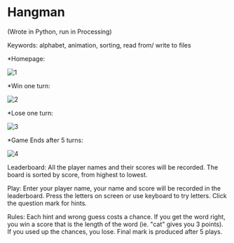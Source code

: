 # Hangman
(Wrote in Python, run in Processing)

Keywords: alphabet, animation, sorting, read from/ write to files


*Homepage:
  
![1](https://user-images.githubusercontent.com/35883134/51576345-d2575a80-1e83-11e9-9e0c-cdd114e44286.gif)

*Win one turn:

![2](https://user-images.githubusercontent.com/35883134/51576505-8e188a00-1e84-11e9-9306-d42ddc3179e3.gif)

*Lose one turn:

![3](https://user-images.githubusercontent.com/35883134/51576896-e8661a80-1e85-11e9-87c3-85dc5ac740d8.gif)

*Game Ends after 5 turns:

![4](https://user-images.githubusercontent.com/35883134/51576665-26167380-1e85-11e9-9c76-87a183cec989.gif)

Leaderboard: 
  All the player names and their scores will be recorded.
  The board is sorted by score, from highest to lowest.
  
Play:
  Enter your player name, your name and score will be recorded in the leaderboard.
  Press the letters on screen or use keyboard to try letters.
  Click the question mark for hints.
  
Rules:
  Each hint and wrong guess costs a chance.
  If you get the word right, you win a score that is the length of the word (ie. "cat" gives you 3 points).
  If you used up the chances, you lose.
  Final mark is produced after 5 plays.
